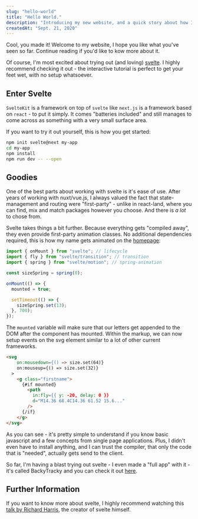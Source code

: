 ```yaml
---
slug: "hello-world"
title: "Hello World."
description: "Introducing my new website, and a quick story about how I animated my name."
createdAt: "Sept. 21, 2020"
---
```


Cool, you made it! Welcome to my website, I hope you like what you've seen so far. Continue reading if you'd like to kow more about it.

Of course, I'm most excited about trying out (and loving) <a href="https://svelte.dev/" target="_blank">svelte</a>. I highly recommend checking it out - the interactive tutorial is perfect to get your feet wet, with no setup whatsoever.

## Enter Svelte

`SvelteKit` is a framework on top of `svelte` like `next.js` is a framework based on `react` - to put it simply.
It comes "batteries included" and still manages to come across as something with a very small surface area.

If you want to try it out yourself, this is how you get started:

```bash
npm init svelte@next my-app
cd my-app
npm install
npm run dev -- --open
```

## Goodies

One of the best parts about working with svelte is it's ease of use. After years of working with nuxt/vue.js, I always valued the fact that state-management and routing were "first-party" - unlike in react-land, where you can find, mix and match packages however you choose. And there is _a lot_ to chose from.

Svelte takes things a bit further. Because everything gets "compiled away", they even provide first-party animation classes. No additional dependencies required, this is how my name gets animated on the <a href="/">homepage</a>:

```javascript
import { onMount } from "svelte"; // lifecycle
import { fly } from "svelte/transition"; // transition
import { spring } from "svelte/motion"; // spring-animation

const sizeSpring = spring(0);

onMount(() => {
  mounted = true;

  setTimeout(() => {
    sizeSpring.set(13);
  }, 700);
});
```

The `mounted` variable will make sure that our letters get appended to the DOM after the component has mounted.
Within the markup, we can now setup events on the svg element similar to a lot of other current frameworks.

```html
<svg
    on:mousedown={() => size.set(64)}
    on:mouseup={() => size.set(32)}
  >
    <g class="firstname">
      {#if mounted}
        <path
          in:fly={{ y: -20, delay: 0 }}
          d="M14.36 68.4C14.36 61.52 15.6..."
        />
      {/if}
    </g>
</svg>
```

As you can see - it's pretty simple to understand if you know basic javascript and a few concepts from single page applications. Plus, I didn't even have to install anything, and I can trust the compiler, that only the code that is "needed", actually gets send to the client.

So far, I'm having a blast trying out svelte - I even made a "full app" with it - it's called BackyTracky and you can check it out <a href="https://backytracky.com/" target="_blank">here</a>.

## Further Information

If you want to know more about svelte, I highly recommend watching this <a href="https://www.youtube.com/watch?v=AdNJ3fydeao" target="_blank">talk by Richard Harris</a>, the creator of svelte himself.
